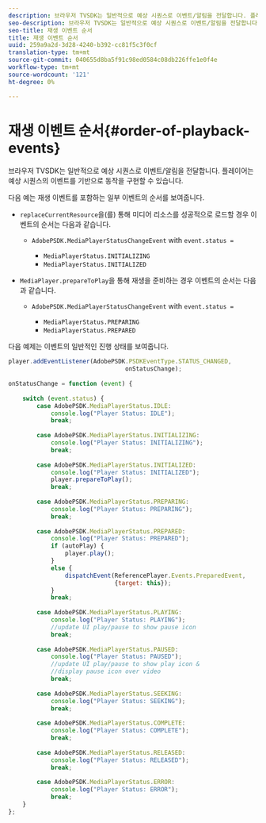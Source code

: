```yaml
---
description: 브라우저 TVSDK는 일반적으로 예상 시퀀스로 이벤트/알림을 전달합니다. 플레이어는 예상 시퀀스의 이벤트를 기반으로 동작을 구현할 수 있습니다.
seo-description: 브라우저 TVSDK는 일반적으로 예상 시퀀스로 이벤트/알림을 전달합니다. 플레이어는 예상 시퀀스의 이벤트를 기반으로 동작을 구현할 수 있습니다.
seo-title: 재생 이벤트 순서
title: 재생 이벤트 순서
uuid: 259a9a2d-3d28-4240-b392-cc81f5c3f0cf
translation-type: tm+mt
source-git-commit: 040655d8ba5f91c98ed0584c08db226ffe1e0f4e
workflow-type: tm+mt
source-wordcount: '121'
ht-degree: 0%

---
```



# 재생 이벤트 순서{#order-of-playback-events}

브라우저 TVSDK는 일반적으로 예상 시퀀스로 이벤트/알림을 전달합니다. 플레이어는 예상 시퀀스의 이벤트를 기반으로 동작을 구현할 수 있습니다.

<!--<a id="section_D247A5873A854A079EFA6AC2E80AB894"></a>-->

다음 예는 재생 이벤트를 포함하는 일부 이벤트의 순서를 보여줍니다.

* `replaceCurrentResource`을(를) 통해 미디어 리소스를 성공적으로 로드할 경우 이벤트의 순서는 다음과 같습니다.

   * `AdobePSDK.MediaPlayerStatusChangeEvent` with  `event.status =`

      * `MediaPlayerStatus.INITIALIZING`
      * `MediaPlayerStatus.INITIALIZED`

* `MediaPlayer.prepareToPlay`을 통해 재생을 준비하는 경우 이벤트의 순서는 다음과 같습니다.

   * `AdobePSDK.MediaPlayerStatusChangeEvent` with  `event.status =`

      * `MediaPlayerStatus.PREPARING`
      * `MediaPlayerStatus.PREPARED`

<!--<a id="section_76C13548AF934868B70757CA5489E516"></a>-->

다음 예제는 이벤트의 일반적인 진행 상태를 보여줍니다.

```js
player.addEventListener(AdobePSDK.PSDKEventType.STATUS_CHANGED,  
                                 onStatusChange); 
 
onStatusChange = function (event) { 
 
    switch (event.status) { 
        case AdobePSDK.MediaPlayerStatus.IDLE: 
            console.log("Player Status: IDLE"); 
            break; 
 
        case AdobePSDK.MediaPlayerStatus.INITIALIZING: 
            console.log("Player Status: INITIALIZING"); 
            break; 
 
        case AdobePSDK.MediaPlayerStatus.INITIALIZED: 
            console.log("Player Status: INITIALIZED"); 
            player.prepareToPlay(); 
            break; 
 
        case AdobePSDK.MediaPlayerStatus.PREPARING: 
            console.log("Player Status: PREPARING"); 
            break; 
 
        case AdobePSDK.MediaPlayerStatus.PREPARED: 
            console.log("Player Status: PREPARED"); 
            if (autoPlay) { 
                player.play(); 
            } 
            else { 
                dispatchEvent(ReferencePlayer.Events.PreparedEvent,  
                              {target: this}); 
            } 
            break; 
 
        case AdobePSDK.MediaPlayerStatus.PLAYING: 
            console.log("Player Status: PLAYING"); 
            //update UI play/pause to show pause icon 
            break; 
 
        case AdobePSDK.MediaPlayerStatus.PAUSED: 
            console.log("Player Status: PAUSED"); 
            //update UI play/pause to show play icon &  
            //display pause icon over video 
            break; 
 
        case AdobePSDK.MediaPlayerStatus.SEEKING: 
            console.log("Player Status: SEEKING"); 
            break; 
 
        case AdobePSDK.MediaPlayerStatus.COMPLETE: 
            console.log("Player Status: COMPLETE"); 
            break; 
 
        case AdobePSDK.MediaPlayerStatus.RELEASED: 
            console.log("Player Status: RELEASED"); 
            break; 
 
        case AdobePSDK.MediaPlayerStatus.ERROR: 
            console.log("Player Status: ERROR"); 
            break; 
    } 
};
```

